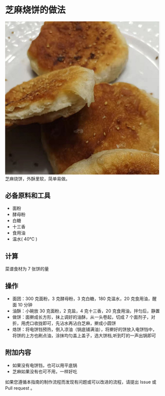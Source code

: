 # 芝麻烧饼的做法

![示例菜成品](./芝麻烧饼.jpg)
芝麻烧饼，外酥里软，简单易做。

## 必备原料和工具

- 面粉
- 酵母粉
- 白糖
- 十三香
- 食用油
- 温水( 40℃ )

## 计算

菜谱食材为 7 张饼的量

## 操作

- 面团：300 克面粉，3 克酵母粉，3 克白糖，180 克温水，20 克食用油，醒面 10 分钟
- 油酥：小碗放 30 克面粉，2 克盐，4 克十三香，20 克食用油，拌匀后，静置
- 做饼：面擀成长方形，抹上调好的油酥，从一头卷起，切成 7 个面剂子，对折，用虎口收拢即可，先沾水再沾白芝麻，擀成小圆饼
- 烙饼：将电饼铛预热，倒入凉油（锅底铺满油），将擀好的饼放入电饼铛中，将饼的上方也刷点油，涂抹均匀盖上盖子，选大饼档,听到叮的一声出锅即可

## 附加内容

- 如果没有电饼铛，也可以用平底锅
- 芝麻如果没有也可不用，一样好吃

如果您遵循本指南的制作流程而发现有问题或可以改进的流程，请提出 Issue 或 Pull request 。
